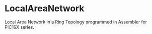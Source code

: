 # LocalAreaNetwork
Local Area Network in a Ring Topology programmed in Assembler for PIC16X series. 
